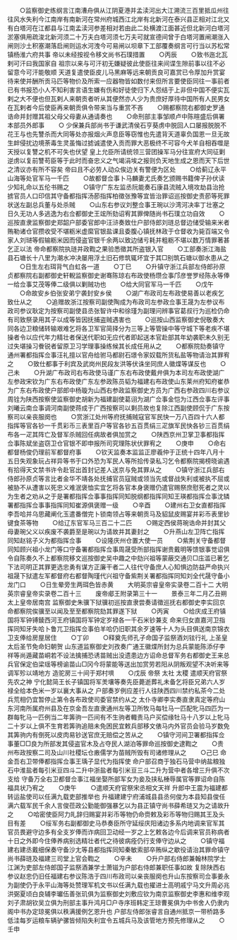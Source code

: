 <!-- { "loadSidebar": true } -->
　　○监察御史练纲言江南漕舟俱从江阴夏港并孟渎河出大江溯流三百里抵瓜州往往风水失利今江南岸有南新河在常州府城西江北岸有北新河在泰兴县正相对江北又有白塔河在江都县与江南孟渎河参差相对若由此二处横渡江面甚近但北新河白塔河淤塞俱用疏浚北新河须二十万夫白塔河须七万夫可就宣德间曾于白塔河置闸潮涨入闸则沙土积塞潮落启闸则运水河洩今可易闸以坝章下工部覆奏纲言可行当以苏松常镇杨淮六府共事  帝以未经按视令移文尚书石璞措置
　　○丙辰
　　○致书迤北瓦剌可汗曰我国家自  祖宗以来与可汗初无嫌疑彼此使臣往来间谍生隙前事以往不必留意今可汗能敬顺  天道复遣使臣皮儿马黑麻等远来朝贡良可嘉赏已令厚加升赏宴待来使并酬所贡马匹等物价及所索一应器物皆如数付来但所言要使臣同往一事前者已有书报恐小人不知利害言语生嫌有伤和好徒使归下人怨结于上非但中国不便实瓦剌之大不便也但瓦剌人来朝贡者听从其便然亦人少为贵庶好厚待中国所有人民男女在瓦剌者今后使臣再来朝贡俱令带来当与重赏不吝
　　○赐都察院右都御史罗通诰命并封赠其祖父母父母妻从通请奏也
　　○命刑部主事邹顺卢中陈暄盛后俱署本部员外郎事
　　○  少保兼兵部尚书于谦武清侯石亨葵虏中脱回人口屡报脱脱不花王与也先讐杀而大同等处亦报烟火声息臣等窃惟也先遣背天道辜负国恩一旦无故生衅侵扰边境荼毒生灵虽悔过摅诚遣使入贡而罪大恶极终不可容今犬羊自相吞噬是天授以复讐之机不可失也伏望  皇上允臣所请统领三营团操军马分往宣府大同征剿逆虏以复前讐苟臣等于此时而奋忠义之气竭涓埃之报则负天地生成之恩而天下后世之清议亦有所不容矣  帝曰且不必劳人动众俟边关有警便为区处
　　○给蓟辽永平山海等处官军马一千匹
　　○故都督佥事卜马麟妻尤氏奏乞颁赐书籍俾子孙伏读少知礼命以五伦书赐之
　　○镇守广东左监丞阮能奏石康县流贼入境攻劫县治抢掳官员人口印信其守备都指挥汤莭指挥柏徵张豫等宜皆治罪诏巡按御史责莭等死罪状送左副总兵董与处杀贼
　　○山东右参议刘整佥事王琬以沙湾河决率丁壮塞之日久无功人多逃逸为右佥都御史王竤所劾诏宥其罪俾随尚书石璞立功自效
　　○巡按直隶监察御史郑韶户部委官郎中汪浒奏致仕户部侍郎刘琏总督边储受输来米者贿勒诸仓官攒收受不堪粝米虚縻官银盐课且委腹心镇抚林政于仓督收为毙百端又令家人刘琎等假输粝米因而侵盗官银千余两以致边储亏耗并粗粝不堪以数万情罪著甚乞正以法  帝命都察院执琏并政鞫之果验悉徵其所盗银入官
　　○工部奏浙江海盐县石塘长十八里为潮水冲决屡用浮土旧石修筑辄坏宜于其□别筑石塘以御水患从之
　　○日生左右珥背气白虹各一道
　　○丁巳
　　○升镇守浙江兵部左侍郎孙原贞都察院右副都御史轩輗监察御史谢骞陈琼右布政使杨瓒佥事邝彦誉罗经陈永等俸一给佥事艾茂等俸二级俱以剿贼功也
　　○给大同官军马一千匹
　　○戊午
　　○命故安乡伯张安弟宁袭封安乡侯
　　○湖广布政司左布政使易善以老疾乞致仕从之
　　○追赠故浙江按察司副使陶成为布政司左参政佥事王晟为左参议布政司参议耿定为按察司副使县丞张智许中和徐瑾为副理问辨事官葛叔行为巡检仍命有司致祭录用其子以成等皆因抚捕盗贼遇害也
　　○巡按山西监察御史倪敬奏大同各边卫粮储转输艰难乞将各卫军官简择分为三等上等管操中等守城下等老疾不堪操者令以应代年力精壮者保送代职如无应代者即起送本官赴部其年幼袭职未久别无过失堪操习餋锐者留原卫习学理事操练候其长成任用从之
　　○都察院劾奏镇守通州署都指挥佥事汪礼擅以官舟给驸马都尉石璟令家奴载所货私盐等物请治其罪宥之
　　○致仕都事于利宾及武岗州民段友洪等伏诛坐同庶人徽煠等谋反也
　　○己未
　　○升湖广布政司右布政使马谨广东右布政使戴弁俱为本司左布政使湖广左参政宋钦为广东右布政使广东左参政陈员韬为福建右布政使山东莱州府知府崔恭为广东右布政使户部郎中杨璇为山西右参政监察御史方员为广西右参政四川右参议周铨为陕西按察使监察御史胡新为福建副使葛诩为湖广佥事金恺为江西佥事左评事刘曦云南佥事调河南副使蒋成于广西按察司以剩员故也复除江西副使顾侃于广东按察司以亲丧服阕也
　　○赏浙江处州等府抚捕贼寇官军民快一万八百四十六人都指挥等官各钞一千贯彩币三表里百户等官各钞五百贯绢三疋旗军民快各钞三百贯绢布各一疋其阵亡及督军杀贼回任病故者俱加赏之
　　○陕西京州卫掌卫事都指挥佥事陈斌坐盗窃卫仓官银不即申报所司究理陈状伏罪宥之
　　○庚申
　　○命右都督杨俊仍理前军都督府事
　　○钦天监奏本监监正廖羲仲于正统十四年八月十五日失观象玩占祥异等书于口外恐为军民人等所拾传录私习乞令都察院揭榜晓谕遇有拾得天文禁书许令赴官出首封记差人送京与免其罪从之
　　○镇守浙江兵部右侍郎孙原贞等言比者金华不靖各处抚捕官员寇贼或领当先或督战失利或被执不屈或被胁不从遭害以死忠义难泯褒恤实宜乞将各官本身褒赠仍遣官赐祭庶慰死者之灵以为生者之劝从之于是署都指挥佥事事指挥同知脱纲都指挥同知王瑛都指挥佥事沈辚署都指挥佥事事指挥同知崔源俱褒赠一级
　　○辛酉
　　○建州右卫女直都指挥李吾哈并乌思藏阐化玉遣番僧完卜锁南领占等来朝贡马及貂鼠皮赐宴并彩币表里钞键食茶等物
　　○给辽东官军马三百二十二匹
　　○赐定西侯蒋琬诰命并封其父母妻琬父义以疾废不袭爵至是琬以为请故并其妻封之
　　○升燕山左卫阵亡指挥同知赵铭子义为都指挥佥事
　　○设隆庆州仓置大使一员
　　○紫荆关守备都督同知顾兴祖小龙门等口守备署都指挥佥事周晟受所部指挥谢贵戴明等馈银事觉诏俱令自陈奏久不上都察院移文巡按御史吴中趣之中劾兴祖等蒙蔽交通贝□庒滥已著乞下法司明正其罪更选忠勇有谋方正廉干者二人往代守备庶人心知惧边防益严命执兴祖晟下狱遣左军都督府右都督陶瑾代兴祖守备紫荆关署都指挥同知刘全代晟守备小龙门口
　　○日生晕旁生两珥色皆赤黄
　　大明英宗睿皇帝实录卷二百十二
大明英宗睿皇帝实录卷二百十三
　　废帝郕王附录第三十一
　　景泰三年二月乙丑朔  太上皇帝居南宫  监察御史朱骥下狱骥初巡按直隶尝奏请徵巡抚右都御史李实回京命都察院俟骥至以闻及至至都察院劾其罪遂下狱
　　○丙寅
　　○给庆成王府镇国将军钟镈錂西河王府镇国将军钟定岁禄各一千石米钞兼支  命来归女直嘉河卫指挥同知牙失哈卜鲁兀卫指挥佥事伯羊哈仍旧职其余歹速等十人为头目俱送南京锦衣卫支俸给房屋居住
　　○丁卯
　　○释奠先师孔子命国子监祭酒刘铉行礼  上圣皇太后圣节免命妇朝贺  山东道监察御史刘孜奏广通王徽煠所封为总兵蒙能陈添仔李祥等尚遁藏苗峒若不设法擒捕恐诱苗贼出没遗患边方诏命总督军务右都御史王来总兵官保定伯梁瑶等榜谕苗山□冈今将蒙能等送出加赏劳若阳从阴叛观望不决听来等调军殄以靖地方  造驼房三十间于郑村埧
　　○戊辰  帝祭  太社  太稷  遣顺天府官祭先农之神  宁化懿简王长子镇国将军羙壤等奏先臣薨逝葬礼未备乞将臣兄弟六人岁禄全给本色米一岁以襄大事从之  户部奏岁例应差行人往陕西四川禁约私茶今二处兵荒相仍宜暂停止第令各布政使司委官禁约从之  太仆寺卿李实奏直隶真定等府山东河南所属府州县及在京金吾左直隶通州左等卫所牧马每牡马一匹配牝马四匹为一群每牝马一匹例当二年筭驹一匹间有不生驹者輙责马户买偿缘牡马十八岁以上牝马二十岁以上俱不生育若筭驹追赔未免困民宜敕兵部移文俵马内外官员会验马岁数免其筭驹内有倒死以皮肉易钞送官庶无赔偿之苦从之
　　○镇守河间卫署都指挥佥事董□□良为所部发其侵盗官木及占夺民人湖泊等罪命巡按御史逮鞫之
　　○贵州布政按察二司及山川社稷坛仓廒儒学为苗贼所毁有司诸修理从之
　　○己巳  命金吾右卫带俸都指挥佥事王瑀子显代为指挥使  命户部召商于独石马营中纳盐粮独石中淮盐者每引米豆四斗二升中浙盐者每引米豆三斗二升为营中者各增三升俱不次支给  守备万全右卫都督佥事江福坐娶所部军女为妾及挟私棰辱属官等罪诏命自陈福具状乃宥之
　　○庚午
　　○遣顺天府官祭宋丞相文天祥  升郎中王震为福建都转运盐使司以任满九载吏部推举也  升福建建宁府浦城县县丞何俊为本县知县俊任满六载军民千余人言俊莅政公勤能御强暴乞以为县正镇守尚书薛希琏又为之请故升之
　　○哈密使臣阿力癿辞归赐宴并彩币等物仍命赍敕及彩币等物归赐其王及头目有差
　　○绥军务右副都御史马恭奏臣所守延绥庆阳诸边多系内地调来官军其官员畏避守边多有全支岁俸而诈病回卫动经一岁之上乞敕各边今后调来官员称病者十日之外即今住俸养病别选精壮者代之待彼病痊仍行支俸守边从之
　　○镇守福建右建丞戴细保奏守备沙尢等县都指挥同知秦敏索部卒贿纵之歇役请治其罪命镇守尚书薛琏及福建三司堂上官会鞫之
　　○辛未
　　○升户部右侍郎兼翰林院学士江渊为吏部左侍郎国子监祭酒兼学士萧镃为户部右侍郎兼职任事如故  复除陕西右参议赵忠仍旧任福建右参议陈浩于四川布政司以亲丧服阕也升山东按察司佥事姜永为副使仍于永平山海等处赞理军机文书以任满九载也擢进士高明戚宁马文升周必兆洪弼夏顷白良辅李瓛伍善张玑俱为监察御史刘敷应钦为南京监察御史李惠和维李观刘子肃胡钦吴立俱为刑部主事升鸿月□户寺序班韩定王琼曹冕俱为中书舍人仍隶内阁中书办定琼冕俱以秩满援例乞恩升也  户部左侍郎张睿言自通州抵京一带桥路多低洼每岁运粮车辆驴骡皆倾陷失利宜令五城兵马及该管地方预先修理从之
　　○壬申
